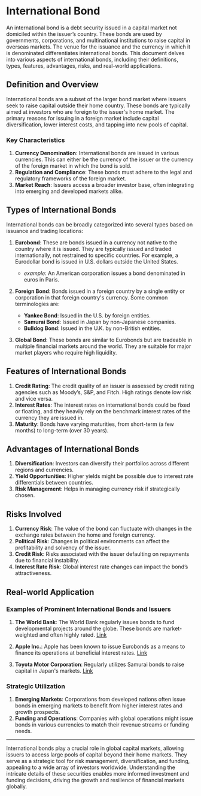 # International Bond

An international bond is a debt security issued in a capital market not domiciled within the issuer’s country. These bonds are used by governments, corporations, and multinational institutions to raise capital in overseas markets. The venue for the issuance and the currency in which it is denominated differentiates international bonds. This document delves into various aspects of international bonds, including their definitions, types, features, advantages, risks, and real-world applications.

## Definition and Overview

International bonds are a subset of the larger bond market where issuers seek to raise capital outside their home country. These bonds are typically aimed at investors who are foreign to the issuer's home market. The primary reasons for issuing in a foreign market include capital diversification, lower interest costs, and tapping into new pools of capital. 

### Key Characteristics

1. **Currency Denomination**: International bonds are issued in various currencies. This can either be the currency of the issuer or the currency of the foreign market in which the bond is sold.
2. **Regulation and Compliance**: These bonds must adhere to the legal and regulatory frameworks of the foreign market.
3. **Market Reach**: Issuers access a broader investor base, often integrating into emerging and developed markets alike.

## Types of International Bonds

International bonds can be broadly categorized into several types based on issuance and trading locations:

1. **Eurobond**: These are bonds issued in a currency not native to the country where it is issued. They are typically issued and traded internationally, not restrained to specific countries. For example, a Eurodollar bond is issued in U.S. dollars outside the United States.
   
   - *example*: An American corporation issues a bond denominated in euros in Paris.

2. **Foreign Bond**: Bonds issued in a foreign country by a single entity or corporation in that foreign country's currency. Some common terminologies are:
    - **Yankee Bond**: Issued in the U.S. by foreign entities.
    - **Samurai Bond**: Issued in Japan by non-Japanese companies.
    - **Bulldog Bond**: Issued in the U.K. by non-British entities.

3. **Global Bond**: These bonds are similar to Eurobonds but are tradeable in multiple financial markets around the world. They are suitable for major market players who require high liquidity.

## Features of International Bonds

1. **Credit Rating**: The credit quality of an issuer is assessed by credit rating agencies such as Moody’s, S&P, and Fitch. High ratings denote low risk and vice versa.
2. **Interest Rates**: The interest rates on international bonds could be fixed or floating, and they heavily rely on the benchmark interest rates of the currency they are issued in.
3. **Maturity**: Bonds have varying maturities, from short-term (a few months) to long-term (over 30 years).

## Advantages of International Bonds

1. **Diversification**: Investors can diversify their portfolios across different regions and currencies.
2. **Yield Opportunities**: Higher yields might be possible due to interest rate differentials between countries.
3. **Risk Management**: Helps in managing currency risk if strategically chosen. 

## Risks Involved

1. **Currency Risk**: The value of the bond can fluctuate with changes in the exchange rates between the home and foreign currency.
2. **Political Risk**: Changes in political environments can affect the profitability and solvency of the issuer.
3. **Credit Risk**: Risks associated with the issuer defaulting on repayments due to financial instability.
4. **Interest Rate Risk**: Global interest rate changes can impact the bond’s attractiveness.

## Real-world Application

### Examples of Prominent International Bonds and Issuers

1. **The World Bank**: The World Bank regularly issues bonds to fund developmental projects around the globe. These bonds are market-weighted and often highly rated. [Link](https://www.worldbank.org)

2. **Apple Inc.**: Apple has been known to issue Eurobonds as a means to finance its operations at beneficial interest rates. [Link](https://www.apple.com)

3. **Toyota Motor Corporation**: Regularly utilizes Samurai bonds to raise capital in Japan's markets. [Link](https://www.toyota-global.com)

### Strategic Utilization

1. **Emerging Markets**: Corporations from developed nations often issue bonds in emerging markets to benefit from higher interest rates and growth prospects.
2. **Funding and Operations**: Companies with global operations might issue bonds in various currencies to match their revenue streams or funding needs.

---

International bonds play a crucial role in global capital markets, allowing issuers to access large pools of capital beyond their home markets. They serve as a strategic tool for risk management, diversification, and funding, appealing to a wide array of investors worldwide. Understanding the intricate details of these securities enables more informed investment and funding decisions, driving the growth and resilience of financial markets globally.